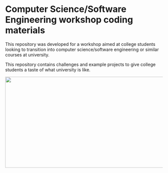 # Computer Science/Software Engineering workshop coding materials

This repository was developed for a workshop aimed at college students looking to transition into computer science/software engineering or similar courses at university.

This repository contains challenges and example projects to give college students a taste of what university is like.

<img src="https://user-images.githubusercontent.com/36636474/60511933-19ffcf00-9ccb-11e9-9ec3-5d39929eb68f.png" width="600" height="292" />
